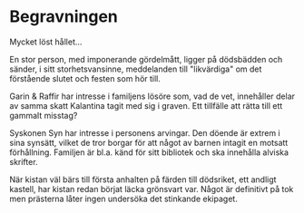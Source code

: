 # Begravningen

Mycket löst hållet...

En stor person, med imponerande gördelmått, ligger på dödsbädden och sänder, i sitt storhetsvansinne, meddelanden till "likvärdiga" om det förstående slutet och festen som hör till.

Garin & Raffir har intresse i familjens lösöre som, vad de vet, innehåller delar av samma skatt Kalantina tagit med sig i graven. Ett tillfälle att rätta till ett gammalt misstag?

Syskonen Syn har intresse i personens arvingar. Den döende är extrem i sina synsätt, vilket de tror borgar för att något av barnen intagit en motsatt förhållning. Familjen är bl.a. känd för sitt bibliotek och ska innehålla alviska skrifter.

När kistan väl bärs till första anhalten på färden till dödsriket, ett andligt kastell, har kistan redan börjat läcka grönsvart var. Något är definitivt på tok men prästerna låter ingen undersöka det stinkande ekipaget.
